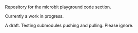 Repository for the microbit playground code section.

Currently a work in progress.

A draft. 
Testing submodules pushing and pulling. Please ignore.
